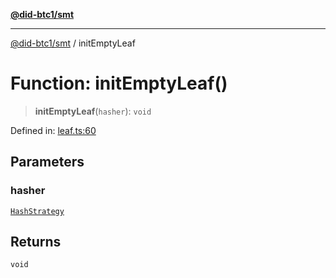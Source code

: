 [**@did-btc1/smt**](../README.md)

***

[@did-btc1/smt](../globals.md) / initEmptyLeaf

# Function: initEmptyLeaf()

> **initEmptyLeaf**(`hasher`): `void`

Defined in: [leaf.ts:60](https://github.com/dcdpr/did-btc1-js/blob/751aedd75738c26882a2149e644ae32b9e424707/packages/smt/src/leaf.ts#L60)

## Parameters

### hasher

[`HashStrategy`](../interfaces/HashStrategy.md)

## Returns

`void`
